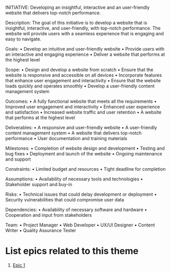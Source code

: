 INITIATIVE: Developing an insightful, interactive and an user-friendly website that delivers top-notch performance.

Description: The goal of this initiative is to develop a website that is insightful, interactive, and user-friendly, with top-notch performance. The website will provide users with a seamless experience that is engaging and easy to navigate.

Goals: 
• Develop an intuitive and user-friendly website
• Provide users with an interactive and engaging experience
• Deliver a website that performs at the highest level

Scope: 
• Design and develop a website from scratch
• Ensure that the website is responsive and accessible on all devices
• Incorporate features that enhance user engagement and interactivity
• Ensure that the website loads quickly and operates smoothly
• Develop a user-friendly content management system

Outcomes: 
• A fully functional website that meets all the requirements
• Improved user engagement and interactivity
• Enhanced user experience and satisfaction
• Increased website traffic and user retention
• A website that performs at the highest level

Deliverables: 
• A responsive and user-friendly website
• A user-friendly content management system
• A website that delivers top-notch performance
• User documentation and training materials

Milestones: 
• Completion of website design and development
• Testing and bug fixes
• Deployment and launch of the website
• Ongoing maintenance and support

Constraints: 
• Limited budget and resources
• Tight deadline for completion

Assumptions: 
• Availability of necessary tools and technologies
• Stakeholder support and buy-in

Risks: 
• Technical issues that could delay development or deployment
• Security vulnerabilities that could compromise user data

Dependencies: 
• Availability of necessary software and hardware
• Cooperation and input from stakeholders

Team: 
• Project Manager
• Web Developer
• UX/UI Designer
• Content Writer
• Quality Assurance Tester

# List epics related to this theme
1. [Epic 1](documentation/templates/theme/initiatives/epics/epic_template.md)